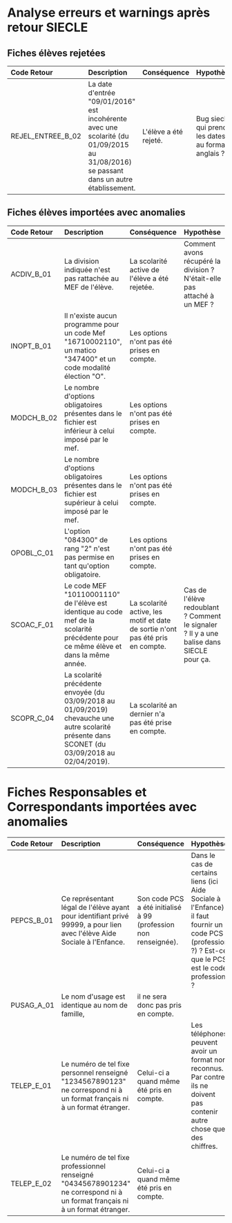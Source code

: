 # Analyse erreurs et warnings après retour SIECLE


## Fiches élèves rejetées

| Code Retour | Description | Conséquence | Hypothèse |
| :---------- | :---------- | :---------- | :-------- |
| REJEL_ENTREE_B_02| La date d'entrée "09/01/2016" est incohérente avec une scolarité (du 01/09/2015 au 31/08/2016) se passant dans un autre établissement. | L'élève a été rejeté.| Bug siecle qui prend les dates au format anglais ? |


## Fiches élèves importées avec anomalies

| Code Retour | Description | Conséquence | Hypothèse |
| :---------- | :---------- | :---------- | :-------- |
| ACDIV_B_01 | La division indiquée n'est pas rattachée au MEF de l'élève. | La scolarité active de l'élève a été rejetée. | Comment avons récupéré la division ? N'était-elle pas attaché à un MEF ? |
| INOPT_B_01 | Il n'existe aucun programme pour un code Mef "16710002110", un matico "347400" et un code modalité élection "O". | Les options n'ont pas été prises en compte. | |
| MODCH_B_02 | Le nombre d'options obligatoires présentes dans le fichier est inférieur à celui imposé par le mef. | Les options n'ont pas été prises en compte. | |
| MODCH_B_03 | Le nombre d'options obligatoires présentes dans le fichier est supérieur à celui imposé par le mef. | Les options n'ont pas été prises en compte. | |
| OPOBL_C_01 | L'option "084300" de rang "2" n'est pas permise en tant qu'option obligatoire. | Les options n'ont pas été prises en compte. | |
| SCOAC_F_01 | Le code MEF "10110001110" de l'élève est identique au code mef de la scolarité précédente pour ce même élève et dans la même année. | La scolarité active, les motif et date de sortie n'ont pas été pris en compte. | Cas de l'élève redoublant ? Comment le signaler ? Il y a une balise dans SIECLE pour ça. |
| SCOPR_C_04 | La scolarité précédente envoyée (du 03/09/2018 au 01/09/2019) chevauche une autre scolarité présente dans SCONET (du 03/09/2018 au 02/04/2019). | La scolarité an dernier n'a pas été prise en compte. | |

# Fiches Responsables et Correspondants importées avec anomalies

| Code Retour | Description | Conséquence | Hypothèse |
| :---------- | :---------- | :---------- | :-------- |
| PEPCS_B_01 | Ce représentant légal de l'élève ayant pour identifiant privé 99999, a pour lien avec l'élève Aide Sociale à l'Enfance. | Son code PCS a été initialisé à 99 (profession non renseignée). | Dans le cas de certains liens (ici Aide Sociale à l'Enfance) il faut fournir un code PCS (profession ?) ? Est-ce que le PCS est le code profession ? |
| PUSAG_A_01 | Le nom d'usage est identique au nom de famille, | il ne sera donc pas pris en compte. | |
| TELEP_E_01 | Le numéro de tel fixe personnel renseigné "1234567890123" ne correspond ni à un format français ni à un format étranger. | Celui-ci a quand même été pris en compte. | Les téléphones peuvent avoir un format non reconnus. Par contre, ils ne doivent pas contenir autre chose que des chiffres. |
| TELEP_E_02 | Le numéro de tel fixe professionnel renseigné "04345678901234" ne correspond ni à un format français ni à un format étranger. | Celui-ci a quand même été pris en compte. | |

